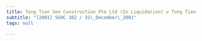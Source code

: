 ```yaml
---
title: Tong Tien See Construction Pte Ltd (In Liquidation) v Tong Tien See and Others
subtitle: "[2001] SGHC 382 / 31\_December\_2001"
tags: null

---
```


